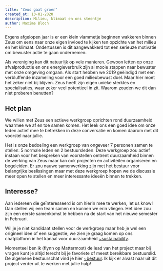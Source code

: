 ```yaml
---
title: "Zeus gaat groen"
created_at: 13-01-2020
description: Milieu, klimaat en ons steentje
author: Maxime Bloch
---
```


Ergens afgelopen jaar is er een klein vlammetje beginnen wakkeren binnen Zeus om eens naar onze eigen invloed te kijken ten opzichte van het milieu en het klimaat. Ondertussen is dit aangewakkerd tot een serieuze motivatie om bewuster actie te gaan ondernemen.

Als vereniging kan dit natuurlijk op vele manieren. Gewoon letten op onze afvalproductie en ons energieverbruik zijn al mooie stappen naar bewuster met onze omgeving omgaan. Als start hebben we 2019 geëindigd met een verbluffende inzameling voor een goed milieubewust doel. Maar hier moet het zeker niet bij blijven. Zeus heeft zijn eigen unieke sterktes en specialisaties, waar zeker veel potentieel in zit. Waarom zouden we dit dan niet proberen benutten?

## Het plan

We willen met Zeus een actieve werkgroep oprichten rond duurzaamheid waarmee we af en toe samen komen. Het leek ons een goed idee om onze leden actief mee te betrekken in deze conversatie en komen daarom met dit voorstel naar jullie.

Het is onze bedoeling een werkgroep van ongeveer 7 personen samen te stellen: 5 normale leden en 2 bestuursleden. Deze werkgroep zou actief instaan voor het bespreken van voorstellen omtrent duurzaamheid binnen de werking van Zeus maar kan ook projecten en activiteiten organiseren en begeleiden. Er zou nauwe samenwerking zijn met het bestuur voor belangrijke beslissingen maar met deze werkgroep hopen we de discussie meer open te stellen en meer interessante ideeën binnen te trekken.

## Interesse?

Aan iedereen die geïnteresseerd is om hierin mee te werken, let us know! Dan stellen wij een team samen en kunnen we erin vliegen. Het idee zou zijn een eerste samenkomst te hebben na de start van het nieuwe semester in Februari.

Wil je je niet kandidaat stellen voor de werkgroep maar heb je wel een origineel idee of een suggestie, we zien je graag komen op ons chatplatform in het kanaal voor duurzaamheid [~sustainability][sustainmm].

Momenteel ben ik (flynn op Mattermost) de lead van het project maar bij vragen kunt je altijd terecht bij je favoriete of meest bereikbare bestuurslid. De algemene bestuurschat vind je hier [~bestuur][bestuurmm]. 
Ik kijk er alvast naar uit dit project verder uit te werken met jullie hulp!

[sustainmm]: https://mattermost.zeus.gent/zeus/channels/sustainability
[bestuurmm]: https://mattermost.zeus.gent/zeus/channels/bestuur
